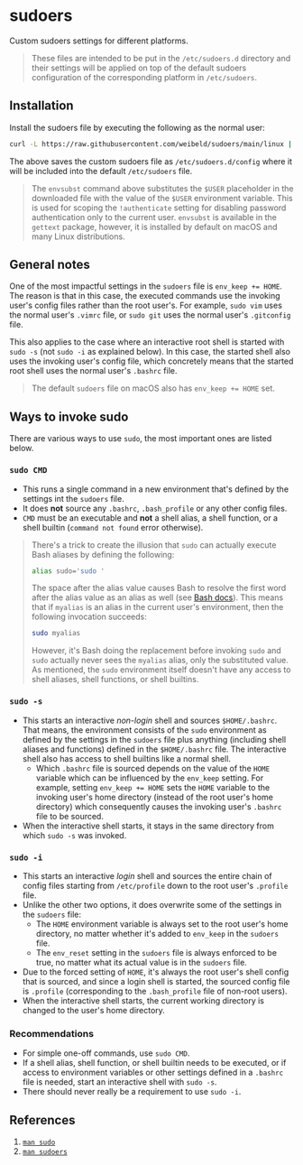# sudoers

Custom sudoers settings for different platforms.

> These files are intended to be put in the `/etc/sudoers.d` directory and their settings will be applied on top of the default sudoers configuration of the corresponding platform in `/etc/sudoers`.

## Installation

Install the sudoers file by executing the following as the normal user:

```bash
curl -L https://raw.githubusercontent.com/weibeld/sudoers/main/linux | envsubst | sudo tee /etc/sudoers.d/config >/dev/null
```

The above saves the custom sudoers file as `/etc/sudoers.d/config` where it will be included into the default `/etc/sudoers` file.

> The `envsubst` command above substitutes the `$USER` placeholder in the downloaded file with the value of the `$USER` environment variable. This is used for scoping the `!authenticate` setting for disabling password authentication only to the current user. `envsubst` is available in the `gettext` package, however, it is installed by default on macOS and many Linux distributions.

## General notes

One of the most impactful settings in the `sudoers` file is `env_keep += HOME`. The reason is that in this case, the executed commands use the invoking user's config files rather than the root user's. For example, `sudo vim` uses the normal user's `.vimrc` file, or `sudo git` uses the normal user's `.gitconfig` file.

This also applies to the case where an interactive root shell is started with `sudo -s` (not `sudo -i` as explained below). In this case, the started shell also uses the invoking user's config file, which concretely means that the started root shell uses the normal user's `.bashrc` file.

> The default `sudoers` file on macOS also has `env_keep += HOME` set.


## Ways to invoke sudo

There are various ways to use `sudo`, the most important ones are listed below.

### `sudo CMD`

- This runs a single command in a new environment that's defined by the settings int the `sudoers` file.
- It does **not** source any `.bashrc`, `.bash_profile` or any other config files.
- `CMD` must be an executable and **not** a shell alias, a shell function, or a shell builtin (`command not found` error otherwise).

> There's a trick to create the illusion that `sudo` can actually execute Bash aliases by defining the following:
>  ```bash
>  alias sudo='sudo '
>  ```
>  The space after the alias value causes Bash to resolve the first word after the alias value as an alias as well (see [Bash docs](https://www.gnu.org/software/bash/manual/bash.html#Aliases)). This means that if `myalias` is an alias in the current user's environment, then the following invocation succeeds:
>  ```bash
>  sudo myalias
>  ```
>  However, it's Bash doing the replacement before invoking `sudo` and `sudo` actually never sees the `myalias` alias, only the substituted value. As mentioned, the `sudo` environment itself doesn't have any access to shell aliases, shell functions, or shell builtins.


### `sudo -s`

 - This starts an interactive _non-login_ shell and sources `$HOME/.bashrc`. That means, the environment consists of the `sudo` environment as defined by the settings in the `sudoers` file plus anything (including shell aliases and functions) defined in the `$HOME/.bashrc` file. The interactive shell also has access to shell builtins like a normal shell.
   - Which `.bashrc` file is sourced depends on the value of the `HOME` variable which can be influenced by the `env_keep` setting. For example, setting `env_keep += HOME` sets the `HOME` variable to the invoking user's home directory (instead of the root user's home directory) which consequently causes the invoking user's `.bashrc` file to be sourced.
 - When the interactive shell starts, it stays in the same directory from which `sudo -s` was invoked.

### `sudo -i`

- This starts an interactive _login_ shell and sources the entire chain of config files starting from `/etc/profile` down to the root user's `.profile` file.
- Unlike the other two options, it does overwrite some of the settings in the `sudoers` file:
  - The `HOME` environment variable is always set to the root user's home directory, no matter whether it's added to `env_keep` in the `sudoers` file.
  - The `env_reset` setting in the `sudoers` file is always enforced to be true, no matter what its actual value is in the `sudoers` file.
- Due to the forced setting of `HOME`, it's always the root user's shell config that is sourced, and since a login shell is started, the sourced config file is `.profile` (corresponding to the `.bash_profile` file of non-root users).
- When the interactive shell starts, the current working directory is changed to the user's home directory.

### Recommendations

- For simple one-off commands, use `sudo CMD`.
- If a shell alias, shell function, or shell builtin needs to be executed, or if access to environment variables or other settings defined in a `.bashrc` file is needed, start an interactive shell with `sudo -s`.
- There should never really be a requirement to use `sudo -i`.

## References

1. [`man sudo`](https://linux.die.net/man/8/sudo)
1. [`man sudoers`](https://linux.die.net/man/5/sudoers)
